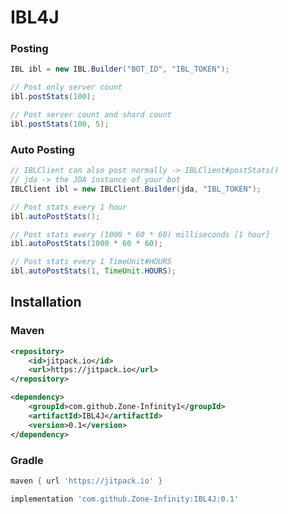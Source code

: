 # IBL4J

### Posting

```java
IBL ibl = new IBL.Builder("BOT_ID", "IBL_TOKEN");

// Post only server count
ibl.postStats(100);

// Post server count and shard count
ibl.postStats(100, 5);
```

### Auto Posting
```java
// IBLClient can also post normally -> IBLClient#postStats()
// jda -> the JDA instance of your bot
IBLClient ibl = new IBLClient.Builder(jda, "IBL_TOKEN");

// Post stats every 1 hour
ibl.autoPostStats();

// Post stats every (1000 * 60 * 60) milliseconds [1 hour]
ibl.autoPostStats(1000 * 60 * 60);

// Post stats every 1 TimeUnit#HOURS
ibl.autoPostStats(1, TimeUnit.HOURS);
```

## Installation
### Maven
```xml
<repository>
    <id>jitpack.io</id>
    <url>https://jitpack.io</url>
</repository>
```
```xml
<dependency>
    <groupId>com.github.Zone-Infinity1</groupId>
    <artifactId>IBL4J</artifactId>
    <version>0.1</version>
</dependency>
```
### Gradle
```gradle
maven { url 'https://jitpack.io' }
```
```gradle
implementation 'com.github.Zone-Infinity:IBL4J:0.1'
```


